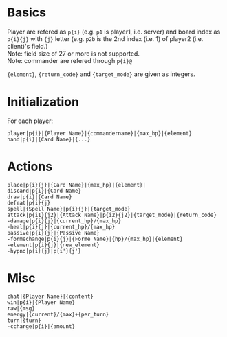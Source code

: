 # Basics
Player are refered as `p{i}` (e.g. `p1` is player1, i.e. server) and board index as `p{i}{j}` with `{j}` letter (e.g. `p2b` is the 2nd index (i.e. 1) of player2 (i.e. client)'s field.)\
Note: field size of 27 or more is not supported.\
Note: commander are refered through `p{i}@`

`{element}`, `{return_code}` and `{target_mode}` are given as integers.

# Initialization
For each player:

`player|p{i}|{Player Name}|{commandername}|{max_hp}|{element}`\
`hand|p{i}|{Card Name}|{...}`

# Actions
`place|p{i}{j}|{Card Name}|{max_hp}|{element}|`\
`discard|p{i}|{Card Name}`\
`draw|p{i}|{Card Name}`\
`defeat|p{i}{j}`\
`spell|{Spell Name}|p{i}{j}|{target_mode}`\
`attack|p{i1}{j2}|{Attack Name}|p{i2}{j2}|{target_mode}|{return_code}`\
`-damage|p{i}{j}|{current_hp}/{max_hp}`\
`-heal|p{i}{j}|{current_hp}/{max_hp}`\
`passive|p{i}{j}|{Passive Name}`\
`-formechange|p{i}{j}|{Forme Name}|{hp}/{max_hp}|{element}`\
`-element|p{i}{j}|{new_element}`\
`-hypno|p{i}{j}|p{i'}{j'}`

# Misc
`chat|{Player Name}|{content}`\
`win|p{i}|{Player Name}`\
`raw|{msg}`\
`energy|{current}/{max}+{per_turn}`\
`turn|{turn}`\
`-ccharge|p{i}|{amount}`
